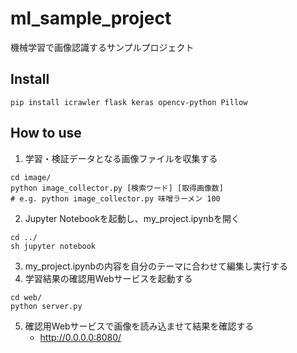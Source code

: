 # ml_sample_project
機械学習で画像認識するサンプルプロジェクト
## Install
```
pip install icrawler flask keras opencv-python Pillow
```
## How to use
1. 学習・検証データとなる画像ファイルを収集する
```
cd image/
python image_collector.py [検索ワード] [取得画像数]
# e.g. python image_collector.py 味噌ラーメン 100
```
2. Jupyter Notebookを起動し、my_project.ipynbを開く
```
cd ../
sh jupyter notebook
```
3. my_project.ipynbの内容を自分のテーマに合わせて編集し実行する
4. 学習結果の確認用Webサービスを起動する
```
cd web/
python server.py
```
5. 確認用Webサービスで画像を読み込ませて結果を確認する
    - http://0.0.0.0:8080/
